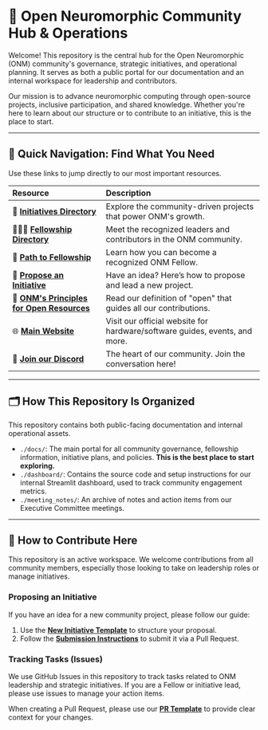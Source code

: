 # 🧠 Open Neuromorphic Community Hub & Operations

Welcome! This repository is the central hub for the Open Neuromorphic (ONM) community's governance, strategic initiatives, and operational planning. It serves as both a public portal for our documentation and an internal workspace for leadership and contributors.

Our mission is to advance neuromorphic computing through open-source projects, inclusive participation, and shared knowledge. Whether you're here to learn about our structure or to contribute to an initiative, this is the place to start.

---

## 🧭 Quick Navigation: Find What You Need

Use these links to jump directly to our most important resources.

| Resource                                                                             | Description |
|:-------------------------------------------------------------------------------------| :--- |
| 🚀 **[Initiatives Directory](./docs/initiatives/README.md)**                         | Explore the community-driven projects that power ONM's growth. |
| 🧑‍🤝‍🧑 **[Fellowship Directory](./docs/fellowship/fellowship_directory.md)**       | Meet the recognized leaders and contributors in the ONM community. |
| 🌱 **[Path to Fellowship](./docs/fellowship/path_to_fellowship.md)**                 | Learn how you can become a recognized ONM Fellow. |
| 📝 **[Propose an Initiative](./docs/initiatives/submit_initiative_instructions.md)** | Have an idea? Here’s how to propose and lead a new project. |
| 📜 **[ONM's Principles for Open Resources](./docs/policies/open-definition.md)**     | Read our definition of "open" that guides all our contributions. |
| 🌐 **[Main Website](https://open-neuromorphic.org)**                                 | Visit our official website for hardware/software guides, events, and more. |
| 💬 **[Join our Discord](https://discord.gg/openneuromorphic)**                       | The heart of our community. Join the conversation here! |

---

## 🗂️ How This Repository Is Organized

This repository contains both public-facing documentation and internal operational assets.

-   `./docs/`: The main portal for all community governance, fellowship information, initiative plans, and policies. **This is the best place to start exploring.**
-   `./dashboard/`: Contains the source code and setup instructions for our internal Streamlit dashboard, used to track community engagement metrics.
-   `./meeting_notes/`: An archive of notes and action items from our Executive Committee meetings.

---

## 🤝 How to Contribute Here

This repository is an active workspace. We welcome contributions from all community members, especially those looking to take on leadership roles or manage initiatives.

### Proposing an Initiative
If you have an idea for a new community project, please follow our guide:
1.  Use the **[New Initiative Template](./docs/initiatives/new_initiative_template.md)** to structure your proposal.
2.  Follow the **[Submission Instructions](./docs/initiatives/submit_initiative_instructions.md)** to submit it via a Pull Request.

### Tracking Tasks (Issues)
We use GitHub Issues in this repository to track tasks related to ONM leadership and strategic initiatives. If you are a Fellow or initiative lead, please use issues to manage your action items.

When creating a Pull Request, please use our **[PR Template](./.github/PULL_REQUEST_TEMPLATE.md)** to provide clear context for your changes.
